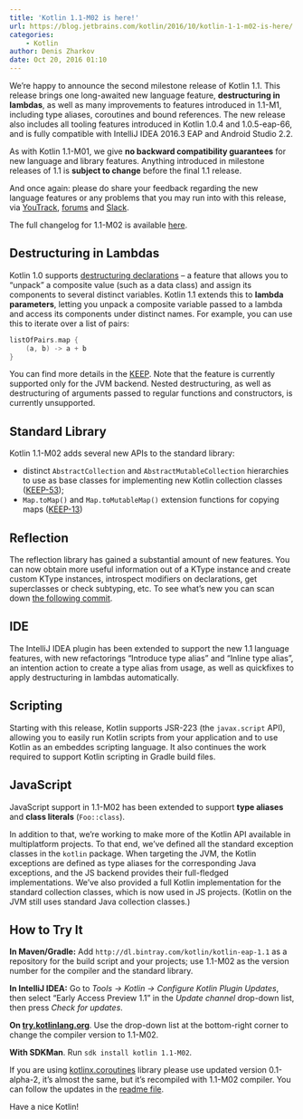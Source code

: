 ```yaml
---
title: 'Kotlin 1.1-M02 is here!'
url: https://blog.jetbrains.com/kotlin/2016/10/kotlin-1-1-m02-is-here/
categories:
    - Kotlin
author: Denis Zharkov
date: Oct 20, 2016 01:10
---
```

We’re happy to announce the second milestone release of Kotlin 1.1. This release brings one long-awaited new language feature, **destructuring in lambdas**, as well as many improvements to features introduced in 1.1-M1, including type aliases, coroutines and bound references. The new release also includes all tooling features introduced in Kotlin 1.0.4 and 1.0.5-eap-66, and is fully compatible with IntelliJ IDEA 2016.3 EAP and Android Studio 2.2.

As with Kotlin 1.1-M01, we give **no backward compatibility guarantees** for new language and library features. Anything introduced in milestone releases of 1.1 is **subject to change** before the final 1.1 release.

And once again: please do share your feedback regarding the new language features or any problems that you may run into with this release, via [YouTrack](https://youtrack.jetbrains.com/issues/KT), [forums](http://discuss.kotlinlang.org) and [Slack](https://kotlinlang.slack.com).

The full changelog for 1.1-M02 is available [here](https://github.com/JetBrains/kotlin/blob/1.1-M2/ChangeLog.md).

## Destructuring in Lambdas

Kotlin 1.0 supports [destructuring declarations](https://kotlinlang.org/docs/reference/multi-declarations.html) – a feature that allows you to “unpack” a composite value (such as a data class) and assign its components to several distinct variables. Kotlin 1.1 extends this to **lambda parameters**, letting you unpack a composite variable passed to a lambda and access its components under distinct names. For example, you can use this to iterate over a list of pairs:

```kotlin
listOfPairs.map {
    (a, b) -> a + b
}
```

You can find more details in the [KEEP](https://github.com/Kotlin/KEEP/blob/master/proposals/destructuring-in-parameters.md). Note that the feature is currently supported only for the JVM backend. Nested destructuring, as well as destructuring of arguments passed to regular functions and constructors, is currently unsupported.

## Standard Library

Kotlin 1.1-M02 adds several new APIs to the standard library:

*   distinct `AbstractCollection` and `AbstractMutableCollection` hierarchies to use as base classes for implementing new Kotlin collection classes ([KEEP-53](https://github.com/Kotlin/KEEP/blob/master/proposals/stdlib/abstract-collections.md));
*   `Map.toMap()` and `Map.toMutableMap()` extension functions for copying maps ([KEEP-13](https://github.com/Kotlin/KEEP/blob/master/proposals/stdlib/map-copying.md))

## Reflection

The reflection library has gained a substantial amount of new features. You can now obtain more useful information out of a KType instance and create custom KType instances, introspect modifiers on declarations, get superclasses or check subtyping, etc. To see what’s new you can scan down [the following commit](https://github.com/JetBrains/kotlin/commit/ed1490dbc43f88696f82e5307df43269ecbb32b1).

## IDE

The IntelliJ IDEA plugin has been extended to support the new 1.1 language features, with new refactorings “Introduce type alias” and “Inline type alias”, an intention action to create a type alias from usage, as well as quickfixes to apply destructuring in lambdas automatically.

## Scripting

Starting with this release, Kotlin supports JSR-223 (the `javax.script` API), allowing you to easily run Kotlin scripts from your application and to use Kotlin as an embeddes scripting language. It also continues the work required to support Kotlin scripting in Gradle build files.

## JavaScript

JavaScript support in 1.1-M02 has been extended to support **type aliases** and **class literals** (`Foo::class`).

In addition to that, we’re working to make more of the Kotlin API available in multiplatform projects. To that end, we’ve defined all the standard exception classes in the `kotlin` package. When targeting the JVM, the Kotlin exceptions are defined as type aliases for the corresponding Java exceptions, and the JS backend provides their full-fledged implementations. We’ve also provided a full Kotlin implementation for the standard collection classes, which is now used in JS projects. (Kotlin on the JVM still uses standard Java collection classes.)

## How to Try It

**In Maven/Gradle:** Add `http://dl.bintray.com/kotlin/kotlin-eap-1.1` as a repository for the build script and your projects; use 1.1-M02 as the version number for the compiler and the standard library.

**In IntelliJ IDEA:** Go to _Tools → Kotlin → Configure Kotlin Plugin Updates_, then select “Early Access Preview 1.1” in the _Update channel_ drop-down list, then press _Check for updates_.

**On [try.kotlinlang.org](http://try.kotlinlang.org/)**. Use the drop-down list at the bottom-right corner to change the compiler version to 1.1-M02.

**With SDKMan**. Run `sdk install kotlin 1.1-M02`.

If you are using [kotlinx.coroutines](https://github.com/Kotlin/kotlinx.coroutines) library please use updated version 0.1-alpha-2, it’s almost the same, but it’s recompiled with 1.1-M02 compiler. You can follow the updates in the [readme file](https://github.com/Kotlin/kotlinx.coroutines/blob/master/README.md).

Have a nice Kotlin!
